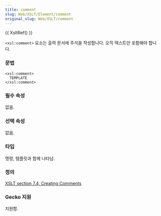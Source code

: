 ```yaml
---
title: comment
slug: Web/XSLT/Element/comment
original_slug: Web/XSLT/comment
---
```


{{ XsltRef() }}

`<xsl:comment>` 요소는 출력 문서에 주석을 작성합니다. 오직 텍스트만 포함해야 합니다.

### 문법

```
<xsl:comment>
  TEMPLATE
</xsl:comment>
```

### 필수 속성

없음.

### 선택 속성

없음.

### 타입

명령, 템플릿과 함께 나타남.

### 정의

[XSLT section 7.4, Creating Comments](http://www.w3.org/TR/xslt#section-Creating-Comments)

### Gecko 지원

지원함.
